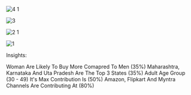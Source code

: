![4 1](https://github.com/moholomokhobo/microsoftexcel/assets/113181986/2cd22e13-8e04-4e9b-9430-e1b7313f3108)



![3](https://github.com/moholomokhobo/microsoftexcel/assets/113181986/93db96e5-dc9a-4b53-8a09-aa24ecbc4c9a)



![2 1](https://github.com/moholomokhobo/microsoftexcel/assets/113181986/7f03615a-42de-4e29-899b-a5e74e6c10ca)



![1](https://github.com/moholomokhobo/microsoftexcel/assets/113181986/0ebd2dcb-b6d4-42fa-856f-b138448bcdc3)



Insights: 

Woman Are Likely To Buy More Comapred To Men (35%)
Maharashtra, Karnataka And Uta Pradesh Are The Top 3 States (35%)
Adult Age Group (30 - 49) It's Max Contribution Is (50%)
Amazon, Flipkart And Myntra Channels Are Contributing At (80%)


